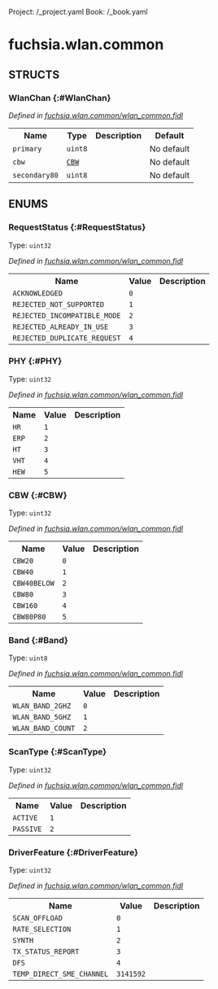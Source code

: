 Project: /_project.yaml
Book: /_book.yaml

# fuchsia.wlan.common




## **STRUCTS**

### WlanChan {:#WlanChan}
*Defined in [fuchsia.wlan.common/wlan_common.fidl](https://fuchsia.googlesource.com/fuchsia/+/master/sdk/fidl/fuchsia.wlan.common/wlan_common.fidl#41)*





<table>
    <tr><th>Name</th><th>Type</th><th>Description</th><th>Default</th></tr><tr>
            <td><code>primary</code></td>
            <td>
                <code>uint8</code>
            </td>
            <td></td>
            <td>No default</td>
        </tr><tr>
            <td><code>cbw</code></td>
            <td>
                <code><a class='link' href='../fuchsia.wlan.common/index.html#CBW'>CBW</a></code>
            </td>
            <td></td>
            <td>No default</td>
        </tr><tr>
            <td><code>secondary80</code></td>
            <td>
                <code>uint8</code>
            </td>
            <td></td>
            <td>No default</td>
        </tr>
</table>



## **ENUMS**

### RequestStatus {:#RequestStatus}
Type: <code>uint32</code>

*Defined in [fuchsia.wlan.common/wlan_common.fidl](https://fuchsia.googlesource.com/fuchsia/+/master/sdk/fidl/fuchsia.wlan.common/wlan_common.fidl#7)*



<table>
    <tr><th>Name</th><th>Value</th><th>Description</th></tr><tr>
            <td><code>ACKNOWLEDGED</code></td>
            <td><code>0</code></td>
            <td></td>
        </tr><tr>
            <td><code>REJECTED_NOT_SUPPORTED</code></td>
            <td><code>1</code></td>
            <td></td>
        </tr><tr>
            <td><code>REJECTED_INCOMPATIBLE_MODE</code></td>
            <td><code>2</code></td>
            <td></td>
        </tr><tr>
            <td><code>REJECTED_ALREADY_IN_USE</code></td>
            <td><code>3</code></td>
            <td></td>
        </tr><tr>
            <td><code>REJECTED_DUPLICATE_REQUEST</code></td>
            <td><code>4</code></td>
            <td></td>
        </tr></table>

### PHY {:#PHY}
Type: <code>uint32</code>

*Defined in [fuchsia.wlan.common/wlan_common.fidl](https://fuchsia.googlesource.com/fuchsia/+/master/sdk/fidl/fuchsia.wlan.common/wlan_common.fidl#18)*



<table>
    <tr><th>Name</th><th>Value</th><th>Description</th></tr><tr>
            <td><code>HR</code></td>
            <td><code>1</code></td>
            <td></td>
        </tr><tr>
            <td><code>ERP</code></td>
            <td><code>2</code></td>
            <td></td>
        </tr><tr>
            <td><code>HT</code></td>
            <td><code>3</code></td>
            <td></td>
        </tr><tr>
            <td><code>VHT</code></td>
            <td><code>4</code></td>
            <td></td>
        </tr><tr>
            <td><code>HEW</code></td>
            <td><code>5</code></td>
            <td></td>
        </tr></table>

### CBW {:#CBW}
Type: <code>uint32</code>

*Defined in [fuchsia.wlan.common/wlan_common.fidl](https://fuchsia.googlesource.com/fuchsia/+/master/sdk/fidl/fuchsia.wlan.common/wlan_common.fidl#31)*



<table>
    <tr><th>Name</th><th>Value</th><th>Description</th></tr><tr>
            <td><code>CBW20</code></td>
            <td><code>0</code></td>
            <td></td>
        </tr><tr>
            <td><code>CBW40</code></td>
            <td><code>1</code></td>
            <td></td>
        </tr><tr>
            <td><code>CBW40BELOW</code></td>
            <td><code>2</code></td>
            <td></td>
        </tr><tr>
            <td><code>CBW80</code></td>
            <td><code>3</code></td>
            <td></td>
        </tr><tr>
            <td><code>CBW160</code></td>
            <td><code>4</code></td>
            <td></td>
        </tr><tr>
            <td><code>CBW80P80</code></td>
            <td><code>5</code></td>
            <td></td>
        </tr></table>

### Band {:#Band}
Type: <code>uint8</code>

*Defined in [fuchsia.wlan.common/wlan_common.fidl](https://fuchsia.googlesource.com/fuchsia/+/master/sdk/fidl/fuchsia.wlan.common/wlan_common.fidl#47)*



<table>
    <tr><th>Name</th><th>Value</th><th>Description</th></tr><tr>
            <td><code>WLAN_BAND_2GHZ</code></td>
            <td><code>0</code></td>
            <td></td>
        </tr><tr>
            <td><code>WLAN_BAND_5GHZ</code></td>
            <td><code>1</code></td>
            <td></td>
        </tr><tr>
            <td><code>WLAN_BAND_COUNT</code></td>
            <td><code>2</code></td>
            <td></td>
        </tr></table>

### ScanType {:#ScanType}
Type: <code>uint32</code>

*Defined in [fuchsia.wlan.common/wlan_common.fidl](https://fuchsia.googlesource.com/fuchsia/+/master/sdk/fidl/fuchsia.wlan.common/wlan_common.fidl#55)*



<table>
    <tr><th>Name</th><th>Value</th><th>Description</th></tr><tr>
            <td><code>ACTIVE</code></td>
            <td><code>1</code></td>
            <td></td>
        </tr><tr>
            <td><code>PASSIVE</code></td>
            <td><code>2</code></td>
            <td></td>
        </tr></table>

### DriverFeature {:#DriverFeature}
Type: <code>uint32</code>

*Defined in [fuchsia.wlan.common/wlan_common.fidl](https://fuchsia.googlesource.com/fuchsia/+/master/sdk/fidl/fuchsia.wlan.common/wlan_common.fidl#60)*



<table>
    <tr><th>Name</th><th>Value</th><th>Description</th></tr><tr>
            <td><code>SCAN_OFFLOAD</code></td>
            <td><code>0</code></td>
            <td></td>
        </tr><tr>
            <td><code>RATE_SELECTION</code></td>
            <td><code>1</code></td>
            <td></td>
        </tr><tr>
            <td><code>SYNTH</code></td>
            <td><code>2</code></td>
            <td></td>
        </tr><tr>
            <td><code>TX_STATUS_REPORT</code></td>
            <td><code>3</code></td>
            <td></td>
        </tr><tr>
            <td><code>DFS</code></td>
            <td><code>4</code></td>
            <td></td>
        </tr><tr>
            <td><code>TEMP_DIRECT_SME_CHANNEL</code></td>
            <td><code>3141592</code></td>
            <td></td>
        </tr></table>











